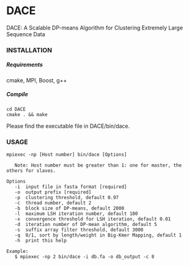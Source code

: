 # DACE
DACE: A Scalable DP-means Algorithm for Clustering Extremely Large Sequence Data

### INSTALLATION
##### Requirements
 cmake, MPI, Boost, g++

##### Compile
```
cd DACE
cmake . && make
```
Please find the executable file in DACE/bin/dace.


### USAGE

```
mpiexec -np [Host number] bin/dace [Options]             

   Note: Host number must be greater than 1: one for master, the others for slaves.

Options
   -i  input file in fasta format [required]
   -o  output prefix [required]
   -p  clustering threshold, default 0.97 
   -c  thread number, default 2
   -b  block size of DP-means, default 2000
   -l  maximum LSH iteration number, default 100
   -x  convergence threshold for LSH iteration, default 0.01
   -d  iteration number of DP-mean algorithm, default 5
   -s  suffix array filter threshold, default 3000
   -q  0/1, sort by length/weight in Big-Kmer Mapping, default 1
   -h  print this help

Example:
   $ mpiexec -np 2 bin/dace -i db.fa -o db_output -c 8
```